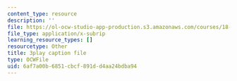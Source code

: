 ```yaml
---
content_type: resource
description: ''
file: https://ol-ocw-studio-app-production.s3.amazonaws.com/courses/18-06sc-linear-algebra-fall-2011/6af7a00b6851cbcf891dd4aa24bdba94_13r9QY6cmjc.srt
file_type: application/x-subrip
learning_resource_types: []
resourcetype: Other
title: 3play caption file
type: OCWFile
uid: 6af7a00b-6851-cbcf-891d-d4aa24bdba94
---
```

